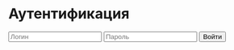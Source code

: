 <!DOCTYPE html>
<html lang="en">
<head>
  <meta charset="UTF-8">
  <meta name="viewport" content="width=device-width, initial-scale=1.0">
  <title>Login</title>
  <style>
    .hidden {
      display: none;
    }
  </style>
</head>
<body>
  <h1>Аутентификация</h1>

  <div id="loginForm">
    <input type="text" id="username" placeholder="Логин">
    <input type="password" id="password" placeholder="Пароль">
    <button onclick="login()">Войти</button>
  </div>

  <div id="adminFunctionality" class="hidden">
        <button onclick="logoutAdmin()">Выйти из учетной записи</button>
    </body>

    <head>
      <meta charset="UTF-8">
      <meta name="viewport" content="width=device-width, initial-scale=1.0">
      <link rel="stylesheet" href="styles.css">
      <title>Список элементов</title>
    </head>

    <body>
      <h1>Список элементов</h1>
      <input type="text" id="inputField" pattern="[A-Za-zА-Яа-я0-9]{1,4}" title="Можно вводить только русские и латинские строчные буквы, числа от 0 до 9999" placeholder="Введите элемент">
      <button onclick="addItem()">Добавить</button>
      <div id="itemList"></div>
      <p id="itemCount">Количество элементов: 0</p>
      <button onclick="clearList()">Удалить список</button>
    <button onclick="filterAll()">Все элементы</button>
    <button onclick="filter0to100()">0-100</button>
    <button onclick="filter101to200()">101-200</button>
    <button onclick="filter201to300()">201-300</button>
    <button onclick="filter300to9999()">300-9 999</button>
    <button onclick="filterAToM()">A-M</button>
    <button onclick="filterNToZ()">N-Z</button>
    <button onclick="filterRussianAToN()">А-Н</button>
    <button onclick="filterRussianOToYa()">О-Я</button>
    <button onclick="filterOnlyLetters()">Только буквы</button>
    <button onclick="filterOnlyNumbers()">Только числа</button>

    <button onclick="sortAscending()">По возрастанию</button>
    <button onclick="sortDescending()">По убыванию</button>

      <button onclick="saveToFile()">Сохранить в файл</button>
      <input type="file" onchange="openFromFile(this)" />
      <button onclick="closeApp()">Закрыть программу</button>
      <script src="script.js"></script>
      <style>
        body {
          font-family: Arial, sans-serif;
          text-align: center;
          background-color: #f7f7f7;
        }

        input, button {
          margin: 5px;
        }

        button {
          padding: 10px 20px;
          border: none;
          background-color: #d9534f;
          color: white;
          cursor: pointer;
          transition: background-color 0.3s ease;
        }

        button:hover {
          background-color: #c9302c;
        }

        #itemList {
          margin-top: 20px;
          text-align: left;
        }

        .item {
          padding: 10px;
          margin: 5px;
          background-color: #f2dede;
          border: 1px solid #ebccd1;
          color: #a94442;
          display: flex;
          justify-content: space-between;
          align-items: center;
        }

        .item button {
          background-color: #d9534f;
          color: white;
          border: none;
          padding: 5px 10px;
          cursor: pointer;
          transition: background-color 0.3s ease;
        }

        .item button:hover {
          background-color: #c9302c;
        }

        #itemCount {
          margin-top: 20px;
          font-weight: bold;
          color: #d9534f;
        }

      </style>
  <script>
    let items = [];
    
    function addItem() {
      let input = document.getElementById('inputField').value;
      if (/[^A-Za-zА-Яа-я0-9]/.test(input) || parseInt(input) < 0 || parseInt(input) > 9999) {
        alert("Ошибка! Можно вводить только русские и латинские строчные буквы, числа от 0 до 9999");
      } else if (input !== '') {
        items.push(input);
        displayItems();
        updateItemCount();
      }
    }

    function displayItems() {
      let itemList = document.getElementById('itemList');
      itemList.innerHTML = '';
      items.forEach(item => {
        let element = document.createElement('div');
        element.textContent = item;
        let deleteButton = document.createElement('button');
        deleteButton.textContent = 'Удалить';
        deleteButton.onclick = function() {
          deleteItem(item);
        };
        element.appendChild(deleteButton);
        itemList.appendChild(element);
      });
    }

    function deleteItem(item) {
      let index = items.indexOf(item);
      if (index > -1) {
        items.splice(index, 1);
        displayItems();
        updateItemCount();
      }
    }

    function clearList() {
      items = [];
      displayItems();
      updateItemCount();
    }

    function updateItemCount() {
      let count = items.length;
      document.getElementById('itemCount').textContent = `Количество элементов: ${count}`;
    }
    function filterAll() {
      displayItems();
    }
    function displayFilteredItems(filteredItems) {
      let itemList = document.getElementById('itemList');
      itemList.innerHTML = '';
      filteredItems.forEach(item => {
        let element = document.createElement('div');
        element.textContent = item;
        let deleteButton = document.createElement('button');
        deleteButton.textContent = 'Удалить';
        deleteButton.onclick = function() {
          deleteItem(item);
        };
        element.appendChild(deleteButton);
        itemList.appendChild(element);
      });
    }
function filter0to100() {
  let filteredItems = items.filter(item => !isNaN(item) && parseInt(item) >= 0 && parseInt(item) <= 100);
  displayFilteredItems(filteredItems);
}

function filter101to200() {
  let filteredItems = items.filter(item => !isNaN(item) && parseInt(item) >= 101 && parseInt(item) <= 200);
  displayFilteredItems(filteredItems);
}

function filter201to300() {
  let filteredItems = items.filter(item => !isNaN(item) && parseInt(item) >= 201 && parseInt(item) <= 300);
  displayFilteredItems(filteredItems);
}

function filter300to9999() {
  let filteredItems = items.filter(item => !isNaN(item) && parseInt(item) >= 300 && parseInt(item) <= 9999);
  displayFilteredItems(filteredItems);
}

function filterAToM() {
  let filteredItems = items.filter(item => /[a-m]/i.test(item));
  displayFilteredItems(filteredItems);
}

function filterNToZ() {
  let filteredItems = items.filter(item => /[n-z]/i.test(item));
  displayFilteredItems(filteredItems);
}

function filterRussianAToN() {
  let filteredItems = items.filter(item => /[а-н]/i.test(item));
  displayFilteredItems(filteredItems);
}

function filterRussianOToYa() {
  let filteredItems = items.filter(item => /[о-я]/i.test(item));
  displayFilteredItems(filteredItems);
}

function filterOnlyLetters() {
  let filteredItems = items.filter(item => /^[a-zA-Zа-яА-Я]+$/.test(item));
  displayFilteredItems(filteredItems);
}

function filterOnlyNumbers() {
  let filteredItems = items.filter(item => /^\d+$/.test(item));
  displayFilteredItems(filteredItems);
}

function sortAscending() {
  items.sort((a, b) => a.localeCompare(b, 'ru', { numeric: true }));
  displayItems();
}

function sortDescending() {
  items.sort((a, b) => b.localeCompare(a, 'ru', { numeric: true }));
  displayItems();
}

function saveToFile() {
  let itemsToSave = items.join('\n');
  let blob = new Blob([itemsToSave], { type: "text/plain;charset=utf-8" });

  // Создаем ссылку на объект Blob
  let link = document.createElement("a");
  link.href = URL.createObjectURL(blob);

  // Устанавливаем атрибут загрузки и имя файла
  link.download = "itemList.txt";

  // Добавляем ссылку в DOM и эмулируем клик по ней
  document.body.appendChild(link);
  link.click();

  // Чистим ссылку из DOM
  document.body.removeChild(link);
}

function openFromFile(input) {
  const file = input.files[0];
  const reader = new FileReader();
  reader.onload = function(e) {
    const contents = e.target.result;
    items = contents.split('\n').map(item => item.trim());
    displayItems();
  };
  reader.readAsText(file);
}

function closeApp() {
  window.close();
}

  </script>
  </div>
      <div id="userFunctionality" class="hidden">

      <!DOCTYPE html>
      <html lang="ru">
      <head>
        <meta charset="UTF-8">
        <meta name="viewport" content="width=device-width, initial-scale=1.0">
        <link rel="stylesheet" href="styles.css">
        <title>Список элементов</title>
        <style>
          <style>
            body {
              font-family: Arial, sans-serif;
              text-align: center;
              background-color: #f7f7f7;
            }

            input, button {
              margin: 5px;
            }

            button {
              padding: 10px 20px;
              border: none;
              background-color: #d9534f;
              color: white;
              cursor: pointer;
              transition: background-color 0.3s ease;
            }

            button:hover {
              background-color: #c9302c;
            }

            #itemList {
              margin-top: 20px;
              text-align: left;
            }

            .item {
              padding: 10px;
              margin: 5px;
              background-color: #f2dede;
              border: 1px solid #ebccd1;
              color: #9b2d30;
              display: flex;
              justify-content: space-between;
              align-items: center;
            }

            .item button {
              background-color: #d9534f;
              color: white;
              border: none;
              padding: 5px 10px;
              cursor: pointer;
              transition: background-color 0.3s ease;
            }

            .item button:hover {
              background-color: #c9302c;
            }

            #itemCount {
              margin-top: 20px;
              font-weight: bold;
              color: #d9534f;
            }

          </style>
        </style>
      </head>

        <head>
    <body>
      <button onclick="logoutUser()">Выйти из учетной записи</button>

      <h1>Список элементов</h1>

      <input type="text" id="inputField" pattern="[A-Za-zА-Яа-я0-9]{1,4}" title="Можно вводить только русские и латинские строчные буквы, числа от 0 до 9999" placeholder="Введите элемент">
      <button onclick="addItem()">Добавить</button>
      <div id="itemList"></div>
      <p id="itemCount">Количество элементов: 0</p>
      <button onclick="clearList()">Удалить список</button>
    <button onclick="filterAll()">Все элементы</button>
    <button onclick="filter0to100()">0-100</button>
    <button onclick="filter101to200()">101-200</button>
    <button onclick="filter201to300()">201-300</button>
    <button onclick="filter300to9999()">300-9 999</button>
    <button onclick="filterAToM()">A-M</button>
    <button onclick="filterNToZ()">N-Z</button>
    <button onclick="filterRussianAToN()">А-Н</button>
    <button onclick="filterRussianOToYa()">О-Я</button>
    <button onclick="filterOnlyLetters()">Только буквы</button>
    <button onclick="filterOnlyNumbers()">Только числа</button>

    <button onclick="sortAscending()">По возрастанию</button>
    <button onclick="sortDescending()">По убыванию</button>


      <button onclick="closeApp()">Закрыть программу</button>
      <script src="script.js"></script>
     
  <script>


    function addItem() {
      let input = document.getElementById('inputField').value;
      if (/[^A-Za-zА-Яа-я0-9]/.test(input) || parseInt(input) < 0 || parseInt(input) > 9999) {
        alert("Ошибка! Можно вводить только русские и латинские строчные буквы, числа от 0 до 9999");
      } else if (input !== '') {
        items.push(input);
        displayItems();
        updateItemCount();
      }
    }

    function displayItems() {
      let itemList = document.getElementById('itemList');
      itemList.innerHTML = '';
      items.forEach(item => {
        let element = document.createElement('div');
        element.textContent = item;
        let deleteButton = document.createElement('button');
        deleteButton.textContent = 'Удалить';
        deleteButton.onclick = function() {
          deleteItem(item);
        };
        element.appendChild(deleteButton);
        itemList.appendChild(element);
      });
    }

    function deleteItem(item) {
      let index = items.indexOf(item);
      if (index > -1) {
        items.splice(index, 1);
        displayItems();
        updateItemCount();
      }
    }

    function clearList() {
      items = [];
      displayItems();
      updateItemCount();
    }

    function updateItemCount() {
      let count = items.length;
      document.getElementById('itemCount').textContent = `Количество элементов: ${count}`;
    }

    function filterAll() {
      displayItems();
    }
    function displayFilteredItems(filteredItems) {
      let itemList = document.getElementById('itemList');
      itemList.innerHTML = '';
      filteredItems.forEach(item => {
        let element = document.createElement('div');
        element.textContent = item;
        let deleteButton = document.createElement('button');
        deleteButton.textContent = 'Удалить';
        deleteButton.onclick = function() {
          deleteItem(item);
        };
        element.appendChild(deleteButton);
        itemList.appendChild(element);
      });
    }
function filter0to100() {
  let filteredItems = items.filter(item => !isNaN(item) && parseInt(item) >= 0 && parseInt(item) <= 100);
  displayFilteredItems(filteredItems);
}

function filter101to200() {
  let filteredItems = items.filter(item => !isNaN(item) && parseInt(item) >= 101 && parseInt(item) <= 200);
  displayFilteredItems(filteredItems);
}

function filter201to300() {
  let filteredItems = items.filter(item => !isNaN(item) && parseInt(item) >= 201 && parseInt(item) <= 300);
  displayFilteredItems(filteredItems);
}

function filter300to9999() {
  let filteredItems = items.filter(item => !isNaN(item) && parseInt(item) >= 300 && parseInt(item) <= 9999);
  displayFilteredItems(filteredItems);
}

function filterAToM() {
  let filteredItems = items.filter(item => /[a-m]/i.test(item));
  displayFilteredItems(filteredItems);
}

function filterNToZ() {
  let filteredItems = items.filter(item => /[n-z]/i.test(item));
  displayFilteredItems(filteredItems);
}

function filterRussianAToN() {
  let filteredItems = items.filter(item => /[а-н]/i.test(item));
  displayFilteredItems(filteredItems);
}

function filterRussianOToYa() {
  let filteredItems = items.filter(item => /[о-я]/i.test(item));
  displayFilteredItems(filteredItems);
}

function filterOnlyLetters() {
  let filteredItems = items.filter(item => /^[a-zA-Zа-яА-Я]+$/.test(item));
  displayFilteredItems(filteredItems);
}

function filterOnlyNumbers() {
  let filteredItems = items.filter(item => /^\d+$/.test(item));
  displayFilteredItems(filteredItems);
}

function sortAscending() {
  items.sort((a, b) => a.localeCompare(b, 'ru', { numeric: true }));
  displayItems();
}

function sortDescending() {
  items.sort((a, b) => b.localeCompare(a, 'ru', { numeric: true }));
  displayItems();
}

function closeApp() {
  window.close();
}

  </script>
        </body>

       </head>
      <script src="script.js"></script>
 
    </html>
        </div>


  <div id="guestFunctionality" class="hidden">
    <!-- Функциональность для гостя -->


    <button onclick="logoutGuest()">Выйти из учетной записи</button>

  <body>
    <h1>Список элементов</h1>
    <p id="itemCount">Количество элементов: 0</p>

  <button onclick="filterAll()">Все элементы</button>
  <button onclick="filter0to100()">0-100</button>
  <button onclick="filter101to200()">101-200</button>
  <button onclick="filter201to300()">201-300</button>
  <button onclick="filter300to9999()">300-9 999</button>
  <button onclick="filterAToM()">A-M</button>
  <button onclick="filterNToZ()">N-Z</button>
  <button onclick="filterRussianAToN()">А-Н</button>
  <button onclick="filterRussianOToYa()">О-Я</button>
  <button onclick="filterOnlyLetters()">Только буквы</button>
  <button onclick="filterOnlyNumbers()">Только числа</button>

  <button onclick="sortAscending()">По возрастанию</button>
  <button onclick="sortDescending()">По убыванию</button>
  <input type="file" onchange="openFromFile(this)" />

    <style>
      body {
        font-family: Arial, sans-serif;
        text-align: center;
        background-color: #f7f7f7;
      }

      input, button {
        margin: 5px;
      }

      button {
        padding: 10px 20px;
        border: none;
        background-color: #d9534f;
        color: white;
        cursor: pointer;
        transition: background-color 0.3s ease;
      }

      button:hover {
        background-color: #c9302c;
      }

      #itemList {
        margin-top: 20px;
        text-align: left;
      }

      .item {
        padding: 10px;
        margin: 5px;
        background-color: #f2dede;
        border: 1px solid #ebccd1;
        color: #a94442;
        display: flex;
        justify-content: space-between;
        align-items: center;
      }

      .item button {
        background-color: #d9534f;
        color: white;
        border: none;
        padding: 5px 10px;
        cursor: pointer;
        transition: background-color 0.3s ease;
      }

      .item button:hover {
        background-color: #c9302c;
      }

      #itemCount {
        margin-top: 20px;
        font-weight: bold;
        color: #d9534f;
      }

    </style>


<script>


    function updateItemCount() {
      let count = items.length;
      document.getElementById('itemCount').textContent = `Количество элементов: ${count}`;
    }

    function filterAll() {
      displayItems();
    }
  
  function displayFilteredItems(filteredItems) {
    let itemList = document.getElementById('itemList');
    itemList.innerHTML = '';
    filteredItems.forEach(item => {
      let element = document.createElement('div');
      element.textContent = item;
      let deleteButton = document.createElement('button');
      deleteButton.textContent = 'Удалить';
      deleteButton.onclick = function() {
        deleteItem(item);
      };
      element.appendChild(deleteButton);
      itemList.appendChild(element);
    });
  }
function filter0to100() {
  let filteredItems = items.filter(item => !isNaN(item) && parseInt(item) >= 0 && parseInt(item) <= 100);
  displayFilteredItems(filteredItems);
}

function filter101to200() {
  let filteredItems = items.filter(item => !isNaN(item) && parseInt(item) >= 101 && parseInt(item) <= 200);
  displayFilteredItems(filteredItems);
}

function filter201to300() {
  let filteredItems = items.filter(item => !isNaN(item) && parseInt(item) >= 201 && parseInt(item) <= 300);
  displayFilteredItems(filteredItems);
}

function filter300to9999() {
  let filteredItems = items.filter(item => !isNaN(item) && parseInt(item) >= 300 && parseInt(item) <= 9999);
  displayFilteredItems(filteredItems);
}

function filterAToM() {
  let filteredItems = items.filter(item => /[a-m]/i.test(item));
  displayFilteredItems(filteredItems);
}

function filterNToZ() {
  let filteredItems = items.filter(item => /[n-z]/i.test(item));
  displayFilteredItems(filteredItems);
}

function filterRussianAToN() {
  let filteredItems = items.filter(item => /[а-н]/i.test(item));
  displayFilteredItems(filteredItems);
}

function filterRussianOToYa() {
  let filteredItems = items.filter(item => /[о-я]/i.test(item));
  displayFilteredItems(filteredItems);
}

function filterOnlyLetters() {
  let filteredItems = items.filter(item => /^[a-zA-Zа-яА-Я]+$/.test(item));
  displayFilteredItems(filteredItems);
}

function filterOnlyNumbers() {
  let filteredItems = items.filter(item => /^\d+$/.test(item));
  displayFilteredItems(filteredItems);
}

function sortAscending() {
  items.sort((a, b) => a.localeCompare(b, 'ru', { numeric: true }));
  displayItems();
}

function sortDescending() {
  items.sort((a, b) => b.localeCompare(a, 'ru', { numeric: true }));
  displayItems();
}
  function openFromFile(input) {
    const file = input.files[0];
    const reader = new FileReader();
    reader.onload = function(e) {
      const contents = e.target.result;
      items = contents.split('\n').map(item => item.trim());
      displayItems();
    };
    reader.readAsText(file);
  }

  </script>
</body>

  </div>

  <script>
    function login() {
      var username = document.getElementById('username').value;
      var password = document.getElementById('password').value;
      
      if (username === 'admin' && password === 'pass1') {
        // Аутентификация администратора
        document.getElementById('loginForm').classList.add('hidden');
        document.getElementById('adminFunctionality').classList.remove('hidden');
      } else if (username === 'user' && password === 'pass2') {
        // Аутентификация обычного пользователя
        document.getElementById('loginForm').classList.add('hidden');
        document.getElementById('userFunctionality').classList.remove('hidden');
      } else if (username === 'guest' && password === 'pass3') {
        // Аутентификация гостя
        document.getElementById('loginForm').classList.add('hidden');
        document.getElementById('guestFunctionality').classList.remove('hidden');
      } else {
        alert('Неверный логин или пароль');
      }
    }
        function logoutAdmin() {
      // Логика выхода для администратора
      alert('ВЫ УБЕРЕНЫ, admin????');
      window.location.reload();
    }

    function logoutUser() {
      // Логика выхода для обычного пользователя
      alert('ВЫ УБЕРЕНЫ, user????');
      window.location.reload();
    }

    function logoutGuest() {
      // Логика выхода для гостя
      alert('ВЫ УБЕРЕНЫ, guest????');
      window.location.reload();
    }
  </script>
</body>
</html>
